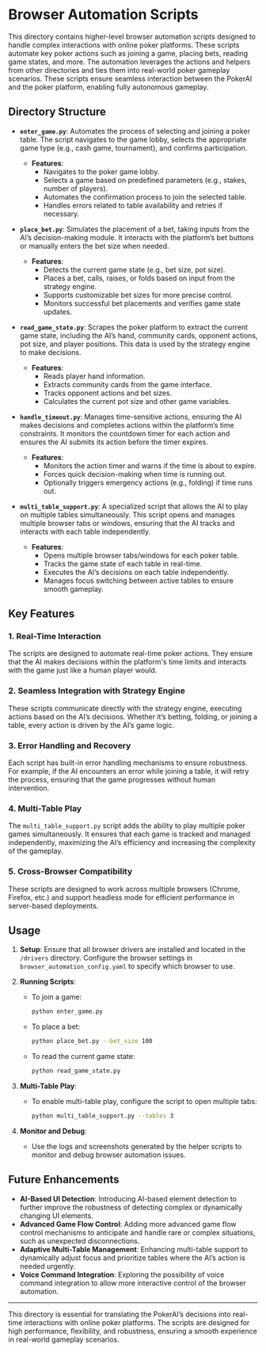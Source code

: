 # Browser Automation Scripts

This directory contains higher-level browser automation scripts designed to handle complex interactions with online poker platforms. These scripts automate key poker actions such as joining a game, placing bets, reading game states, and more. The automation leverages the actions and helpers from other directories and ties them into real-world poker gameplay scenarios. These scripts ensure seamless interaction between the PokerAI and the poker platform, enabling fully autonomous gameplay.

## Directory Structure

- **`enter_game.py`**: Automates the process of selecting and joining a poker table. The script navigates to the game lobby, selects the appropriate game type (e.g., cash game, tournament), and confirms participation.
  - **Features**:
    - Navigates to the poker game lobby.
    - Selects a game based on predefined parameters (e.g., stakes, number of players).
    - Automates the confirmation process to join the selected table.
    - Handles errors related to table availability and retries if necessary.

- **`place_bet.py`**: Simulates the placement of a bet, taking inputs from the AI’s decision-making module. It interacts with the platform’s bet buttons or manually enters the bet size when needed.
  - **Features**:
    - Detects the current game state (e.g., bet size, pot size).
    - Places a bet, calls, raises, or folds based on input from the strategy engine.
    - Supports customizable bet sizes for more precise control.
    - Monitors successful bet placements and verifies game state updates.

- **`read_game_state.py`**: Scrapes the poker platform to extract the current game state, including the AI’s hand, community cards, opponent actions, pot size, and player positions. This data is used by the strategy engine to make decisions.
  - **Features**:
    - Reads player hand information.
    - Extracts community cards from the game interface.
    - Tracks opponent actions and bet sizes.
    - Calculates the current pot size and other game variables.

- **`handle_timeout.py`**: Manages time-sensitive actions, ensuring the AI makes decisions and completes actions within the platform’s time constraints. It monitors the countdown timer for each action and ensures the AI submits its action before the timer expires.
  - **Features**:
    - Monitors the action timer and warns if the time is about to expire.
    - Forces quick decision-making when time is running out.
    - Optionally triggers emergency actions (e.g., folding) if time runs out.

- **`multi_table_support.py`**: A specialized script that allows the AI to play on multiple tables simultaneously. This script opens and manages multiple browser tabs or windows, ensuring that the AI tracks and interacts with each table independently.
  - **Features**:
    - Opens multiple browser tabs/windows for each poker table.
    - Tracks the game state of each table in real-time.
    - Executes the AI’s decisions on each table independently.
    - Manages focus switching between active tables to ensure smooth gameplay.

## Key Features

### 1. **Real-Time Interaction**
The scripts are designed to automate real-time poker actions. They ensure that the AI makes decisions within the platform's time limits and interacts with the game just like a human player would.

### 2. **Seamless Integration with Strategy Engine**
These scripts communicate directly with the strategy engine, executing actions based on the AI’s decisions. Whether it’s betting, folding, or joining a table, every action is driven by the AI’s game logic.

### 3. **Error Handling and Recovery**
Each script has built-in error handling mechanisms to ensure robustness. For example, if the AI encounters an error while joining a table, it will retry the process, ensuring that the game progresses without human intervention.

### 4. **Multi-Table Play**
The `multi_table_support.py` script adds the ability to play multiple poker games simultaneously. It ensures that each game is tracked and managed independently, maximizing the AI’s efficiency and increasing the complexity of the gameplay.

### 5. **Cross-Browser Compatibility**
These scripts are designed to work across multiple browsers (Chrome, Firefox, etc.) and support headless mode for efficient performance in server-based deployments.

## Usage

1. **Setup**: Ensure that all browser drivers are installed and located in the `/drivers` directory. Configure the browser settings in `browser_automation_config.yaml` to specify which browser to use.
   
2. **Running Scripts**:
   - To join a game:
     ```bash
     python enter_game.py
     ```
   - To place a bet:
     ```bash
     python place_bet.py --bet_size 100
     ```
   - To read the current game state:
     ```bash
     python read_game_state.py
     ```

3. **Multi-Table Play**:
   - To enable multi-table play, configure the script to open multiple tabs:
     ```bash
     python multi_table_support.py --tables 3
     ```

4. **Monitor and Debug**:
   - Use the logs and screenshots generated by the helper scripts to monitor and debug browser automation issues.

## Future Enhancements

- **AI-Based UI Detection**: Introducing AI-based element detection to further improve the robustness of detecting complex or dynamically changing UI elements.
- **Advanced Game Flow Control**: Adding more advanced game flow control mechanisms to anticipate and handle rare or complex situations, such as unexpected disconnections.
- **Adaptive Multi-Table Management**: Enhancing multi-table support to dynamically adjust focus and prioritize tables where the AI’s action is needed urgently.
- **Voice Command Integration**: Exploring the possibility of voice command integration to allow more interactive control of the browser automation.

---

This directory is essential for translating the PokerAI’s decisions into real-time interactions with online poker platforms. The scripts are designed for high performance, flexibility, and robustness, ensuring a smooth experience in real-world gameplay scenarios.
